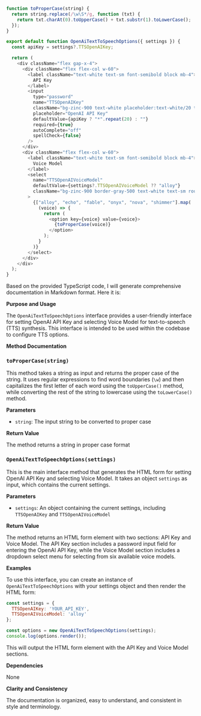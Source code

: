 ```javascript
function toProperCase(string) {
  return string.replace(/\w\S*/g, function (txt) {
    return txt.charAt(0).toUpperCase() + txt.substr(1).toLowerCase();
  });
}

export default function OpenAiTextToSpeechOptions({ settings }) {
  const apiKey = settings?.TTSOpenAIKey;

  return (
    <div className="flex gap-x-4">
      <div className="flex flex-col w-60">
        <label className="text-white text-sm font-semibold block mb-4">
          API Key
        </label>
        <input
          type="password"
          name="TTSOpenAIKey"
          className="bg-zinc-900 text-white placeholder:text-white/20 text-sm rounded-lg focus:border-white block w-full p-2.5"
          placeholder="OpenAI API Key"
          defaultValue={apiKey ? "*".repeat(20) : ""}
          required={true}
          autoComplete="off"
          spellCheck={false}
        />
      </div>
      <div className="flex flex-col w-60">
        <label className="text-white text-sm font-semibold block mb-4">
          Voice Model
        </label>
        <select
          name="TTSOpenAIVoiceModel"
          defaultValue={settings?.TTSOpenAIVoiceModel ?? "alloy"}
          className="bg-zinc-900 border-gray-500 text-white text-sm rounded-lg block w-full p-2.5"
        >
          {["alloy", "echo", "fable", "onyx", "nova", "shimmer"].map(
            (voice) => {
              return (
                <option key={voice} value={voice}>
                  {toProperCase(voice)}
                </option>
              );
            }
          )}
        </select>
      </div>
    </div>
  );
}

```
Based on the provided TypeScript code, I will generate comprehensive documentation in Markdown format. Here it is:

**Purpose and Usage**

The `OpenAiTextToSpeechOptions` interface provides a user-friendly interface for setting OpenAI API Key and selecting Voice Model for text-to-speech (TTS) synthesis. This interface is intended to be used within the codebase to configure TTS options.

**Method Documentation**

### `toProperCase(string)`

This method takes a string as input and returns the proper case of the string. It uses regular expressions to find word boundaries (`\w`) and then capitalizes the first letter of each word using the `toUpperCase()` method, while converting the rest of the string to lowercase using the `toLowerCase()` method.

**Parameters**

* `string`: The input string to be converted to proper case

**Return Value**

The method returns a string in proper case format

### `OpenAiTextToSpeechOptions(settings)`

This is the main interface method that generates the HTML form for setting OpenAI API Key and selecting Voice Model. It takes an object `settings` as input, which contains the current settings.

**Parameters**

* `settings`: An object containing the current settings, including `TTSOpenAIKey` and `TTSOpenAIVoiceModel`

**Return Value**

The method returns an HTML form element with two sections: API Key and Voice Model. The API Key section includes a password input field for entering the OpenAI API Key, while the Voice Model section includes a dropdown select menu for selecting from six available voice models.

**Examples**

To use this interface, you can create an instance of `OpenAiTextToSpeechOptions` with your settings object and then render the HTML form:
```javascript
const settings = {
  TTSOpenAIKey: 'YOUR_API_KEY',
  TTSOpenAIVoiceModel: 'alloy'
};

const options = new OpenAiTextToSpeechOptions(settings);
console.log(options.render());
```
This will output the HTML form element with the API Key and Voice Model sections.

**Dependencies**

None

**Clarity and Consistency**

The documentation is organized, easy to understand, and consistent in style and terminology.